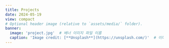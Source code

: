 ```yaml
---
title: Projects
date: 2024-05-19
view: compact
# Optional header image (relative to `assets/media/` folder).
banner:
  image: 'project.jpg'  # 배너 이미지 파일 이름
  caption: 'Image credit: [**Unsplash**](https://unsplash.com/)'  # 이미지 캡션
---
```

